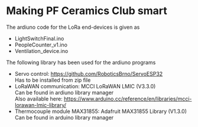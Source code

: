# Making PF Ceramics Club smart


The ardiuno code for the LoRa end-devices is given as
- LightSwitchFinal.ino
- PeopleCounter_v1.ino
- Ventilation_device.ino

The following library has been used for the ardiuno programs
- Servo control: https://github.com/RoboticsBrno/ServoESP32  
  Has to be installed from zip file
- LoRaWAN communication: MCCI LoRaWAN LMIC (V3.3.0)  
	Can be found in ardiuno library manager  
	Also available here: https://www.arduino.cc/reference/en/libraries/mcci-lorawan-lmic-library/
- Thermocouple module MAX31855: Adafruit MAX31855 Library (V1.3.0)
	Can be found in arduino library manager
	
